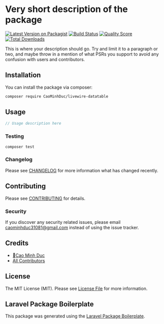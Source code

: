 # Very short description of the package

[![Latest Version on Packagist](https://img.shields.io/packagist/v/CaoMinhDuc/livewire-datatable.svg?style=flat-square)](https://packagist.org/packages/CaoMinhDuc/livewire-datatable)
[![Build Status](https://img.shields.io/travis/CaoMinhDuc/livewire-datatable/master.svg?style=flat-square)](https://travis-ci.org/CaoMinhDuc/livewire-datatable)
[![Quality Score](https://img.shields.io/scrutinizer/g/CaoMinhDuc/livewire-datatable.svg?style=flat-square)](https://scrutinizer-ci.com/g/CaoMinhDuc/livewire-datatable)
[![Total Downloads](https://img.shields.io/packagist/dt/CaoMinhDuc/livewire-datatable.svg?style=flat-square)](https://packagist.org/packages/CaoMinhDuc/livewire-datatable)

This is where your description should go. Try and limit it to a paragraph or two, and maybe throw in a mention of what PSRs you support to avoid any confusion with users and contributors.

## Installation

You can install the package via composer:

```bash
composer require CaoMinhDuc/livewire-datatable
```

## Usage

``` php
// Usage description here
```

### Testing

``` bash
composer test
```

### Changelog

Please see [CHANGELOG](CHANGELOG.md) for more information what has changed recently.

## Contributing

Please see [CONTRIBUTING](CONTRIBUTING.md) for details.

### Security

If you discover any security related issues, please email caominhduc31081@gmail.com instead of using the issue tracker.

## Credits

- [Cao Minh Duc](https://github.com/CaoMinhDuc)
- [All Contributors](../../contributors)

## License

The MIT License (MIT). Please see [License File](LICENSE.md) for more information.

## Laravel Package Boilerplate

This package was generated using the [Laravel Package Boilerplate](https://laravelpackageboilerplate.com).